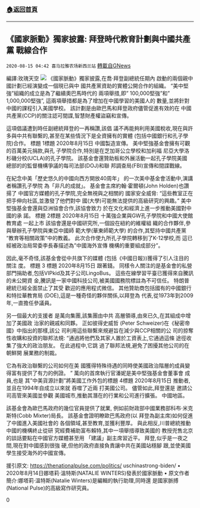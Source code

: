 ###  [:house:返回首頁](https://github.com/ourhimalayas/txt)
---

## 《國家脈動》獨家披露: 拜登時代教育計劃與中國共產黨 戰線合作
`2020-08-15 04:42 喜马拉雅农场新西兰站` [轉載自GNews](https://gnews.org/zh-hant/297588/)

編譯:玫瑰天空
![](https://s3.amazonaws.com/gnews-media-offload/wp-content/uploads/2020/08/13212303/image-56.png)
《國家脈動》獨家披露,在喬·拜登副總統任期內 啟動的兩個親中國計劃已經演變成一個現已與中 國共產黨資助的實體公開合作的組織。 “美中堅強”組織的成立是為了繼續奧巴馬時代的 兩項舉措,即” 100,000堅強”和” 1,000,000堅強”, 這兩項舉措都是為了增加在中國學習的美國人的 數量,並將針對中國的課程引入美國學校。 該計劃是由歐巴馬和拜登政府儘管促進有效的在 中國共產黨(CCP)的關注認可間諜,智慧財產權盜竊和宣傳。

這項倡議遭到時任副總統拜登的一再稱讚,該倡 議不再能夠利用美國稅收,現在與許多與中共有聯繫的,甚至在某些情況下是全資擁有的實體 (包括中國銀行和孔子學院)合作。 標題 1標題 2020年8月15日 中國製造宣傳。 美中堅強基金會擁有可觀的百萬美元捐款,與孔 子學院合作,特別是在芝加哥公立學校和加利福 尼亞大學洛杉磯分校(UCLA)的孔子學院。 該基金會還贊助板和外展活動一起孔子學院美國 總部的的監督機構爭議的每司法部(DOJ)和聯 邦調查局(FBI)宣傳和間諜戰線。

在紀念中美「歷史悠久的中國向西方開放40周年」 的一次美中基金會活動中,演講者稱讚孔子學院 為「非凡的成就」。 基金會主席約翰·霍爾頓(John Holden)也讚揚了 中國官方媒體的孔子學院,完全無視與之相關的 國家安全威脅: “這些教室正在把手伸向社區,並激發了他們對中 國(大學)可能無法提供的高級研究的興趣。” 美中堅強基金會還與亞洲協會合作,該協會致力 於在文化和經濟上進一步推動美國對中國的承 諾。 標題 2標題 2020年8月15日 十萬強企業與GW孔子學院和中國大使館教育處 一起上市 該協會還是中國研究所,一個設在紐約的維權組 織的合作夥伴,參與舉辦孔子學院與東亞中國師 範大學(華東師範大學) 的合作,其堅持中國共產黨 “教育等相關政策”中的教義。 此次合作使九所孔子學院轉移到了K-12學校,而 這已經被政治局常委李長春描述為”中國海外宣傳 機構的重要組成部分”。

因此,毫不奇怪,該基金會從中共旗下的媒體 (包括《中國日報》)獲得了引人注目的關注 度。 標題 3 標題 2020年8月15日 跟著錢。 同樣令人關注的是基金會的私營部門捐助者,包括VIPkid及其子公司LingoBus。 這些在線學習平臺已獲得來自騰訊的未公開資 金,騰訊是一家中國科技公司,被美國國務院標註為不可信任。 特朗普總統已經全面禁止了其受 歡迎的應用程式微信。 其他贊助商包括國有的中國銀行和特拉華教育局 (DOE),這是一種奇怪的夥伴關係,以拜登為 代表,從1973年到2009年,一直擔任參議員。

另一個最大的支援者 是萬向集團,該集團由中共 高層領導,由來已久,在其組成中增加了美國政 治家的親戚和同夥。 正如彼得史威哲 (Peter Schweizer)在《秘密帝國》中指出的那樣,該公 司利用這些聯繫來規避旨在減少與CCP相關的公 司的掠奪性收購和投資的聯邦法規: “通過將他們及其家人置於工資表上,它通過這條 途徑收集了強大的政治朋友。 在此過程中,它跳 過了聯邦法規,避免了困擾其他公司的在朝鮮開 展業務的制裁。

它為有政治聯繫的公司如何在美 國獲得特殊待遇的同時使美國政治階層的成員變 得富有提供了有力的例證。 ” 萬向的首席執行官潘妮是美中堅強基金會董事會 成員,也是 其”中美貨源計劃”將美國工作外包的標題 4標題 2020年8月15日 推動者,並且在1994年自成立以來就 吞噬了近兩 打美國公司。 儘管如此,拜登還是 邀請公司高管來美國並參觀 美國城市,推動其潛在的行業和公司進行擴張。 中國地區。

該基金會為歐巴馬政府的幾位官員提供了就業, 例如前財政部中國業務部科布·米克斯特(Cobb Mixter)局長。 該基金會證明瞭歐巴馬政府(以 拜登為副主席)如何促進了中國進入美國社會的 各個領域,甚至教育,並獲利豐厚。 與此相反,川普總統推動中國的機構終止從研 究經費補助富布賴特,其中一項舉措導致美國的 教授兜售北京的談話要點在中國官方媒體甚至用 「建議」副主席習近平。 拜登,似乎是一夜之間,現在對中國感到很強 硬,但他的政府直接負責讓中共在美國站穩腳 跟,並使美國學生接受海外的中國宣傳。

援引原文: https://thenationalpulse.com/politics/ uschinastrong-biden/ • 2020年8月14日娜塔莉·溫特斯(NATALIE WINTERS)發表於國家脈動 • 原文作者簡介:娜塔莉·溫特斯(Natalie Winters)是編輯的執行助理,同時還 是國家脈搏(National Pulse)的高級寫作研究員。

0
